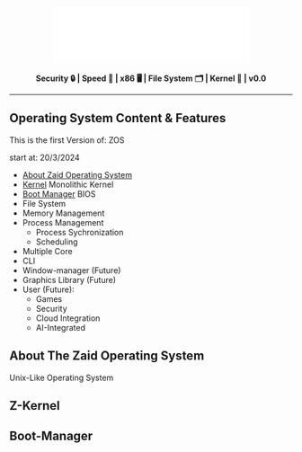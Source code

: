<p align="center">
  <img src="https://github.com/Zaid-Operating-System/Zaid-Operating-System/raw/main/logo.png" alt="logo"> <br>
</p>
<p align="center"><b>Security 🔒 | Speed 💨 | x86 🖥️ | File System 🗂️ | Kernel 💎 | v0.0 </b></p>

--------------------------------------------------------------------------------

## Operating System Content & Features 
This is the first Version of: ZOS 

start at: 20/3/2024
<!-- toc -->
- [About Zaid Operating System](#about-the-zaid-operating-system)
- [Kernel](#z-kernel) Monolithic Kernel
- [Boot Manager](#boot-manager) BIOS
- File System
- Memory Management 
- Process Management
  - Process Sychronization
  - Scheduling  
- Multiple Core
- CLI 
- Window-manager (Future)
- Graphics Library (Future)
- User (Future):
  - Games 
  - Security
  - Cloud Integration
  - AI-Integrated 
<!-- tocstop -->

## About The Zaid Operating System 
Unix-Like Operating System 

## Z-Kernel

## Boot-Manager





